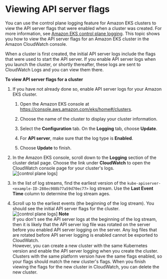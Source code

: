 # Viewing API server flags<a name="api-server-flags"></a>

You can use the control plane logging feature for Amazon EKS clusters to view the API server flags that were enabled when a cluster was created\. For more information, see [Amazon EKS control plane logging](control-plane-logs.md)\. This topic shows you how to view the API server flags for an Amazon EKS cluster in the Amazon CloudWatch console\.

When a cluster is first created, the initial API server logs include the flags that were used to start the API server\. If you enable API server logs when you launch the cluster, or shortly thereafter, these logs are sent to CloudWatch Logs and you can view them there\.

**To view API server flags for a cluster**

1. If you have not already done so, enable API server logs for your Amazon EKS cluster\.

   1. Open the Amazon EKS console at [https://console\.aws\.amazon\.com/eks/home\#/clusters](https://console.aws.amazon.com/eks/home#/clusters)\.

   1. Choose the name of the cluster to display your cluster information\.

   1. Select the **Configuration** tab\. On the **Logging** tab, choose **Update**\.

   1. For **API server**, make sure that the log type is **Enabled**\.

   1. Choose **Update** to finish\.

1. In the Amazon EKS console, scroll down to the **Logging** section of the cluster detail page\. Choose the link under **CloudWatch** to open the CloudWatch console page for your cluster's logs\.  
![\[control plane logs\]](http://docs.aws.amazon.com/eks/latest/userguide/images/control-plane-logs.png)

1. In the list of log streams, find the earliest version of the `kube-apiserver-<example-ID-288ec988b77a59d70ec77>` log stream\. Use the **Last Event Time** column to determine the log stream ages\.

1. Scroll up to the earliest events \(the beginning of the log stream\)\. You should see the initial API server flags for the cluster\.  
![\[control plane logs\]](http://docs.aws.amazon.com/eks/latest/userguide/images/server-logs.png)
**Note**  
If you don't see the API server logs at the beginning of the log stream, then it is likely that the API server log file was rotated on the server before you enabled API server logging on the server\. Any log files that are rotated before API server logging is enabled cannot be exported to CloudWatch\.   
However, you can create a new cluster with the same Kubernetes version and enable the API server logging when you create the cluster\. Clusters with the same platform version have the same flags enabled, so your flags should match the new cluster's flags\. When you finish viewing the flags for the new cluster in CloudWatch, you can delete the new cluster\.